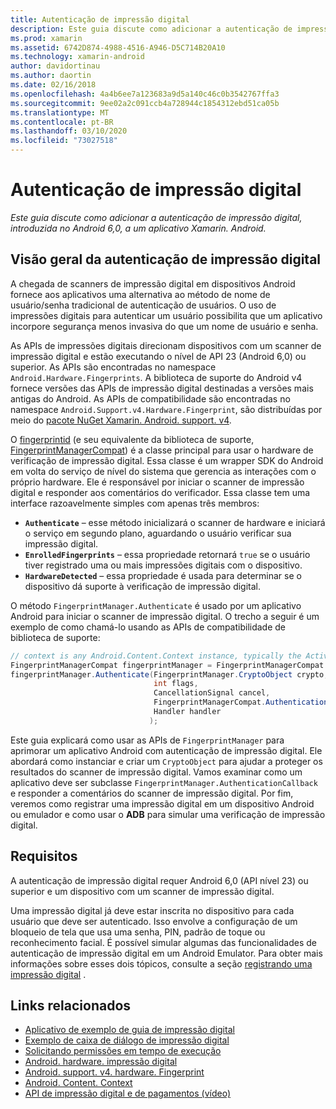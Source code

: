 ```yaml
---
title: Autenticação de impressão digital
description: Este guia discute como adicionar a autenticação de impressão digital, introduzida no Android 6,0, a um aplicativo Xamarin. Android.
ms.prod: xamarin
ms.assetid: 6742D874-4988-4516-A946-D5C714B20A10
ms.technology: xamarin-android
author: davidortinau
ms.author: daortin
ms.date: 02/16/2018
ms.openlocfilehash: 4a4b6ee7a123683a9d5a140c46c0b3542767ffa3
ms.sourcegitcommit: 9ee02a2c091ccb4a728944c1854312ebd51ca05b
ms.translationtype: MT
ms.contentlocale: pt-BR
ms.lasthandoff: 03/10/2020
ms.locfileid: "73027518"
---
```

# <a name="fingerprint-authentication"></a>Autenticação de impressão digital

_Este guia discute como adicionar a autenticação de impressão digital, introduzida no Android 6,0, a um aplicativo Xamarin. Android._

## <a name="fingerprint-authentication-overview"></a>Visão geral da autenticação de impressão digital

A chegada de scanners de impressão digital em dispositivos Android fornece aos aplicativos uma alternativa ao método de nome de usuário/senha tradicional de autenticação de usuários. O uso de impressões digitais para autenticar um usuário possibilita que um aplicativo incorpore segurança menos invasiva do que um nome de usuário e senha.

As APIs de impressões digitais direcionam dispositivos com um scanner de impressão digital e estão executando o nível de API 23 (Android 6,0) ou superior. As APIs são encontradas no namespace `Android.Hardware.Fingerprints`. A biblioteca de suporte do Android v4 fornece versões das APIs de impressão digital destinadas a versões mais antigas do Android. As APIs de compatibilidade são encontradas no namespace `Android.Support.v4.Hardware.Fingerprint`, são distribuídas por meio do [pacote NuGet Xamarin. Android. support. v4](https://www.nuget.org/packages/Xamarin.Android.Support.v4/).

O [fingerprintid](https://developer.android.com/reference/android/hardware/fingerprint/FingerprintManager.html) (e seu equivalente da biblioteca de suporte, [FingerprintManagerCompat](https://developer.android.com/reference/android/support/v4/hardware/fingerprint/FingerprintManagerCompat.html)) é a classe principal para usar o hardware de verificação de impressão digital. Essa classe é um wrapper SDK do Android em volta do serviço de nível do sistema que gerencia as interações com o próprio hardware. Ele é responsável por iniciar o scanner de impressão digital e responder aos comentários do verificador. Essa classe tem uma interface razoavelmente simples com apenas três membros:

- **`Authenticate`** &ndash; esse método inicializará o scanner de hardware e iniciará o serviço em segundo plano, aguardando o usuário verificar sua impressão digital.
- **`EnrolledFingerprints`** &ndash; essa propriedade retornará `true` se o usuário tiver registrado uma ou mais impressões digitais com o dispositivo.
- **`HardwareDetected`** &ndash; essa propriedade é usada para determinar se o dispositivo dá suporte à verificação de impressão digital.

O método `FingerprintManager.Authenticate` é usado por um aplicativo Android para iniciar o scanner de impressão digital. O trecho a seguir é um exemplo de como chamá-lo usando as APIs de compatibilidade de biblioteca de suporte:

```csharp
// context is any Android.Content.Context instance, typically the Activity 
FingerprintManagerCompat fingerprintManager = FingerprintManagerCompat.From(context);
fingerprintManager.Authenticate(FingerprintManager.CryptoObject crypto,
                                int flags,
                                CancellationSignal cancel,
                                FingerprintManagerCompat.AuthenticationCallback callback,
                                Handler handler
                               );
```

Este guia explicará como usar as APIs de `FingerprintManager` para aprimorar um aplicativo Android com autenticação de impressão digital. Ele abordará como instanciar e criar um `CryptoObject` para ajudar a proteger os resultados do scanner de impressão digital. Vamos examinar como um aplicativo deve ser subclasse `FingerprintManager.AuthenticationCallback` e responder a comentários do scanner de impressão digital. Por fim, veremos como registrar uma impressão digital em um dispositivo Android ou emulador e como usar o **ADB** para simular uma verificação de impressão digital.

## <a name="requirements"></a>Requisitos

A autenticação de impressão digital requer Android 6,0 (API nível 23) ou superior e um dispositivo com um scanner de impressão digital. 

Uma impressão digital já deve estar inscrita no dispositivo para cada usuário que deve ser autenticado. Isso envolve a configuração de um bloqueio de tela que usa uma senha, PIN, padrão de toque ou reconhecimento facial. É possível simular algumas das funcionalidades de autenticação de impressão digital em um Android Emulator.  Para obter mais informações sobre esses dois tópicos, consulte a seção [registrando uma impressão digital](enrolling-fingerprint.md) . 

## <a name="related-links"></a>Links relacionados

- [Aplicativo de exemplo de guia de impressão digital](https://docs.microsoft.com/samples/xamarin/monodroid-samples/fingerprintguide)
- [Exemplo de caixa de diálogo de impressão digital](https://docs.microsoft.com/samples/xamarin/monodroid-samples/android-m-fingerprintdialog)
- [Solicitando permissões em tempo de execução](https://developer.android.com/training/permissions/requesting.html)
- [Android. hardware. impressão digital](https://developer.android.com/reference/android/hardware/fingerprint/package-summary.html)
- [Android. support. v4. hardware. Fingerprint](https://developer.android.com/reference/android/support/v4/hardware/fingerprint/package-summary.html)
- [Android. Content. Context](xref:Android.Content.Context)
- [API de impressão digital e de pagamentos (vídeo)](https://youtu.be/VOn7VrTRlA4)
